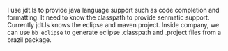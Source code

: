 I use jdt.ls to provide java language support such as code completion and formatting. It need to know the classpath to provide senmatic support. Currently jdt.ls knows the eclipse and maven project. Inside company, we can use `bb eclipse` to generate eclipse .classpath and .project files from a brazil package.

